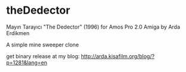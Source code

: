 # theDedector
Mayın Tarayıcı "The Dedector" (1996) for Amos Pro 2.0 Amiga 
by Arda Erdikmen 

A simple mine sweeper clone

get binary release at my blog:
http://arda.kisafilm.org/blog/?p=1281&lang=en
